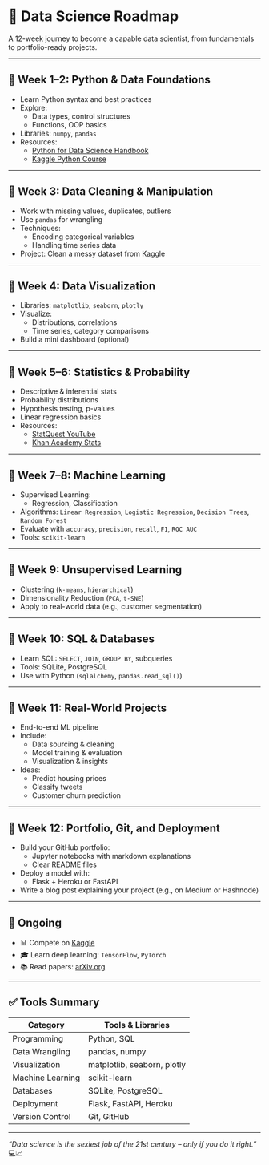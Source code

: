 # 🧠 Data Science Roadmap

A 12-week journey to become a capable data scientist, from fundamentals to portfolio-ready projects.

---

## 📅 Week 1–2: Python & Data Foundations
- Learn Python syntax and best practices
- Explore:
  - Data types, control structures
  - Functions, OOP basics
- Libraries: `numpy`, `pandas`
- Resources:
  - [Python for Data Science Handbook](https://jakevdp.github.io/PythonDataScienceHandbook/)
  - [Kaggle Python Course](https://www.kaggle.com/learn/python)

---

## 📅 Week 3: Data Cleaning & Manipulation
- Work with missing values, duplicates, outliers
- Use `pandas` for wrangling
- Techniques:
  - Encoding categorical variables
  - Handling time series data
- Project: Clean a messy dataset from Kaggle

---

## 📅 Week 4: Data Visualization
- Libraries: `matplotlib`, `seaborn`, `plotly`
- Visualize:
  - Distributions, correlations
  - Time series, category comparisons
- Build a mini dashboard (optional)

---

## 📅 Week 5–6: Statistics & Probability
- Descriptive & inferential stats
- Probability distributions
- Hypothesis testing, p-values
- Linear regression basics
- Resources:
  - [StatQuest YouTube](https://www.youtube.com/user/joshstarmer)
  - [Khan Academy Stats](https://www.khanacademy.org/math/statistics-probability)

---

## 📅 Week 7–8: Machine Learning
- Supervised Learning:
  - Regression, Classification
- Algorithms: `Linear Regression`, `Logistic Regression`, `Decision Trees`, `Random Forest`
- Evaluate with `accuracy`, `precision`, `recall`, `F1`, `ROC AUC`
- Tools: `scikit-learn`

---

## 📅 Week 9: Unsupervised Learning
- Clustering (`k-means`, `hierarchical`)
- Dimensionality Reduction (`PCA`, `t-SNE`)
- Apply to real-world data (e.g., customer segmentation)

---

## 📅 Week 10: SQL & Databases
- Learn SQL: `SELECT`, `JOIN`, `GROUP BY`, subqueries
- Tools: SQLite, PostgreSQL
- Use with Python (`sqlalchemy`, `pandas.read_sql()`)

---

## 📅 Week 11: Real-World Projects
- End-to-end ML pipeline
- Include:
  - Data sourcing & cleaning
  - Model training & evaluation
  - Visualization & insights
- Ideas:
  - Predict housing prices
  - Classify tweets
  - Customer churn prediction

---

## 📅 Week 12: Portfolio, Git, and Deployment
- Build your GitHub portfolio:
  - Jupyter notebooks with markdown explanations
  - Clear README files
- Deploy a model with:
  - Flask + Heroku or FastAPI
- Write a blog post explaining your project (e.g., on Medium or Hashnode)

---

## 🔁 Ongoing
- 📊 Compete on [Kaggle](https://www.kaggle.com/competitions)
- 🎓 Learn deep learning: `TensorFlow`, `PyTorch`
- 📚 Read papers: [arXiv.org](https://arxiv.org/)

---

## ✅ Tools Summary

| Category             | Tools & Libraries                     |
|----------------------|----------------------------------------|
| Programming          | Python, SQL                            |
| Data Wrangling       | pandas, numpy                          |
| Visualization        | matplotlib, seaborn, plotly            |
| Machine Learning     | scikit-learn                           |
| Databases            | SQLite, PostgreSQL                     |
| Deployment           | Flask, FastAPI, Heroku                 |
| Version Control      | Git, GitHub                            |

---

_“Data science is the sexiest job of the 21st century – only if you do it right.”_ 💻📈
